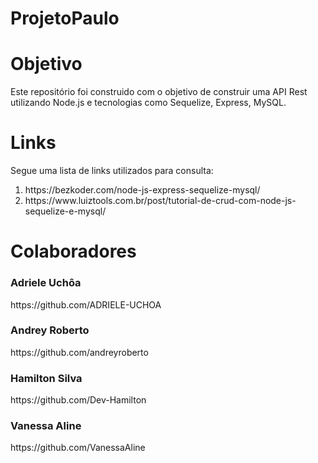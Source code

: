 # ProjetoPaulo

<h1>Objetivo</h1>
Este repositório foi construido com o objetivo de construir uma API Rest utilizando Node.js e tecnologias como Sequelize, Express, MySQL.

<h1>Links</h1>
Segue uma lista de links utilizados para consulta:
<ol>
  <li>https://bezkoder.com/node-js-express-sequelize-mysql/</li>
  <li>https://www.luiztools.com.br/post/tutorial-de-crud-com-node-js-sequelize-e-mysql/</li>
</ol>

<h1>Colaboradores</h1>

<h3>Adriele Uchôa</h3>https://github.com/ADRIELE-UCHOA
<h3>Andrey Roberto</h3>https://github.com/andreyroberto
<h3>Hamilton Silva</h3>https://github.com/Dev-Hamilton
<h3>Vanessa Aline</h3>https://github.com/VanessaAline
